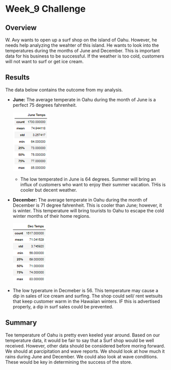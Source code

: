 # Week_9 Challenge

## Overview

W. Avy wants to open up a surf shop on the island of Oahu. However, he needs help analyzing the weahter of this island. He wants to look into the temperatures during the months of June and December. This is important data for his business to be successful. If the weather is too cold, customers will not want to surf or get ice cream. 

## Results

The data below contains the outcome from my analysis.

- <b>June:</b> The average temperate in Oahu during the month of June is a perfect 75 degrees fahrenheit.
  
  ![June Table](https://github.com/LindsayTeeters/Week_9/blob/main/Resources/June%20Temps%20Summary%20Table.png)
  
  - The low temperated in June is 64 degrees. Summer will bring an influx of customers who want to enjoy their summer vacation. THis is cooler but decent weather.
  
 - <b>December:</b> The average temperate in Oahu during the month of December is 71 degree fahrenheit.
 This is cooler than June; however, it is winter. This temperature will bring tourists to Oahu to escape the cold winter months of their home regions.
 
   ![Dec Table](https://github.com/LindsayTeeters/Week_9/blob/main/Resources/Dec%20Temps%20Summary%20Table.png)
 
  - The low typerature in Decmeber is 56. This temperature may cause a dip in sales of ice cream and surfing. The shop could sell/ rent wetsuits that keep customer warm in the Hawaiian winters. IF this is advertised properly, a dip in surf sales could be prevented. 

## Summary

Tee temperature of Oahu is pretty even keeled year around. Based on our temperature data, it would be fair to say that a Surf shop would be well received. However, other data should be considered before moring forward. We should at parcipitation and wave reports. We should look at how much it rains during June and December. We could also look at wave conditions. These would be key in determining the success of the store. 
 

   
   

